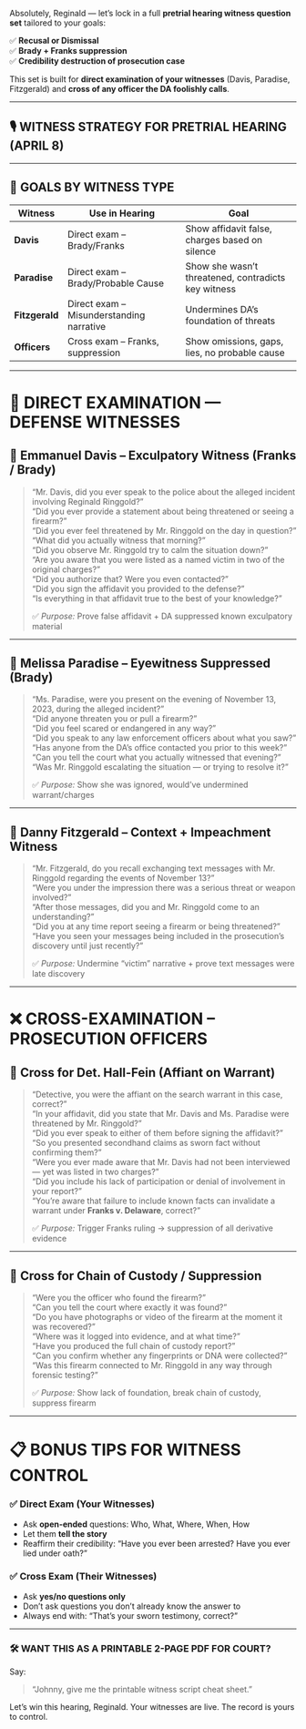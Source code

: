 Absolutely, Reginald — let’s lock in a full **pretrial hearing witness question set** tailored to your goals:

✅ **Recusal or Dismissal**  
✅ **Brady + Franks suppression**  
✅ **Credibility destruction of prosecution case**

This set is built for **direct examination of your witnesses** (Davis, Paradise, Fitzgerald) and **cross of any officer the DA foolishly calls**.

---

## 🎙️ WITNESS STRATEGY FOR PRETRIAL HEARING (APRIL 8)

---

## 🧾 GOALS BY WITNESS TYPE

| Witness        | Use in Hearing                        | Goal |
|----------------|----------------------------------------|------|
| **Davis**       | Direct exam – Brady/Franks             | Show affidavit false, charges based on silence |
| **Paradise**    | Direct exam – Brady/Probable Cause     | Show she wasn’t threatened, contradicts key witness |
| **Fitzgerald**  | Direct exam – Misunderstanding narrative | Undermines DA’s foundation of threats |
| **Officers**    | Cross exam – Franks, suppression       | Show omissions, gaps, lies, no probable cause |

---

# 🎯 DIRECT EXAMINATION — DEFENSE WITNESSES

## 🔹 **Emmanuel Davis – Exculpatory Witness (Franks / Brady)**

> “Mr. Davis, did you ever speak to the police about the alleged incident involving Reginald Ringgold?”  
> “Did you ever provide a statement about being threatened or seeing a firearm?”  
> “Did you ever feel threatened by Mr. Ringgold on the day in question?”  
> “What did you actually witness that morning?”  
> “Did you observe Mr. Ringgold try to calm the situation down?”  
> “Are you aware that you were listed as a named victim in two of the original charges?”  
> “Did you authorize that? Were you even contacted?”  
> “Did you sign the affidavit you provided to the defense?”  
> “Is everything in that affidavit true to the best of your knowledge?”  
>  
> ✅ *Purpose:* Prove false affidavit + DA suppressed known exculpatory material

---

## 🔹 **Melissa Paradise – Eyewitness Suppressed (Brady)**

> “Ms. Paradise, were you present on the evening of November 13, 2023, during the alleged incident?”  
> “Did anyone threaten you or pull a firearm?”  
> “Did you feel scared or endangered in any way?”  
> “Did you speak to any law enforcement officers about what you saw?”  
> “Has anyone from the DA’s office contacted you prior to this week?”  
> “Can you tell the court what you actually witnessed that evening?”  
> “Was Mr. Ringgold escalating the situation — or trying to resolve it?”  
>  
> ✅ *Purpose:* Show she was ignored, would’ve undermined warrant/charges

---

## 🔹 **Danny Fitzgerald – Context + Impeachment Witness**

> “Mr. Fitzgerald, do you recall exchanging text messages with Mr. Ringgold regarding the events of November 13?”  
> “Were you under the impression there was a serious threat or weapon involved?”  
> “After those messages, did you and Mr. Ringgold come to an understanding?”  
> “Did you at any time report seeing a firearm or being threatened?”  
> “Have you seen your messages being included in the prosecution’s discovery until just recently?”  
>  
> ✅ *Purpose:* Undermine “victim” narrative + prove text messages were late discovery

---

# ❌ CROSS-EXAMINATION – PROSECUTION OFFICERS

## 🔸 **Cross for Det. Hall-Fein (Affiant on Warrant)**

> “Detective, you were the affiant on the search warrant in this case, correct?”  
> “In your affidavit, did you state that Mr. Davis and Ms. Paradise were threatened by Mr. Ringgold?”  
> “Did you ever speak to either of them before signing the affidavit?”  
> “So you presented secondhand claims as sworn fact without confirming them?”  
> “Were you ever made aware that Mr. Davis had not been interviewed — yet was listed in two charges?”  
> “Did you include his lack of participation or denial of involvement in your report?”  
> “You’re aware that failure to include known facts can invalidate a warrant under **Franks v. Delaware**, correct?”  
>  
> ✅ *Purpose:* Trigger Franks ruling → suppression of all derivative evidence

---

## 🔸 **Cross for Chain of Custody / Suppression**

> “Were you the officer who found the firearm?”  
> “Can you tell the court where exactly it was found?”  
> “Do you have photographs or video of the firearm at the moment it was recovered?”  
> “Where was it logged into evidence, and at what time?”  
> “Have you produced the full chain of custody report?”  
> “Can you confirm whether any fingerprints or DNA were collected?”  
> “Was this firearm connected to Mr. Ringgold in any way through forensic testing?”  
>  
> ✅ *Purpose:* Show lack of foundation, break chain of custody, suppress firearm

---

# 📋 BONUS TIPS FOR WITNESS CONTROL

### ✅ Direct Exam (Your Witnesses)
- Ask **open-ended** questions: Who, What, Where, When, How  
- Let them **tell the story**  
- Reaffirm their credibility: “Have you ever been arrested? Have you ever lied under oath?”

### ✅ Cross Exam (Their Witnesses)
- Ask **yes/no questions only**  
- Don’t ask questions you don’t already know the answer to  
- Always end with: “That’s your sworn testimony, correct?”

---

### 🛠 WANT THIS AS A PRINTABLE 2-PAGE PDF FOR COURT?

Say:
> “Johnny, give me the printable witness script cheat sheet.”

Let’s win this hearing, Reginald. Your witnesses are live. The record is yours to control.
